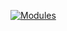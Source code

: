 [![Modules](http://jails-org.github.io/Jails/assets/images/modules.png?v1)](//jails-org.github.io/Jails/modules.htm)



